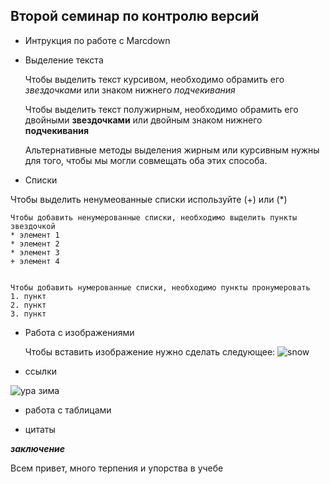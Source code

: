 ## Второй семинар по контролю версий ##

* Интрукция по работе с Marcdown

* Выделение текста

    Чтобы выделить текст курсивом, необходимо обрамить его *звездочками* или знаком нижнего _подчекивания_

    Чтобы выделить текст полужирным, необходимо обрамить его двойными **звездочками** или двойным знаком нижнего __подчекивания__

    Альтернативные методы выделения жирным или курсивным нужны для того, чтобы мы могли совмещать оба этих способа. 
    
* Списки

Чтобы выделить ненумеованные списки используйте (+) или (*)

    Чтобы добавить ненумерованные списки, необходимо выделить пункты звездочкой
    * элемент 1
    * элемент 2
    * элемент 3
    + элемент 4
    

    Чтобы добавить нумерованные списки, необходимо пункты пронумеровать
    1. пункт
    2. пункт
    3. пункт
    
* Работа с изображениями

    Чтобы вставить изображение нужно сделать следующее:
    ![snow](/snow.jpg)

* ссылки

![[ура зима](zima.jpg)](https://www.hobobo.ru/assets/uploads/2020/02/Zagadki-pro-zimu.jpg)

* работа с таблицами

* цитаты

_**заключение**_

Всем привет, много терпения и упорства в учебе 
 
